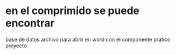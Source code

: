 # en el comprimido se puede encontrar 
base de datos
archivo para abrir en word con el componente pratico
proyecto
